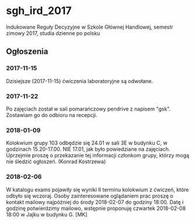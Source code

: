 # sgh_ird_2017
Indukowane Reguły Decyzyjne w Szkole Głównej Handlowej, semestr zimowy 2017, studia dzienne po polsku

## Ogłoszenia

### 2017-11-15
Dzisiejsze (2017-11-15) ćwiczenia laboratoryjne są odwołane.

### 2017-11-22
Po zajęciach został w sali pomarańczowy pendrive z napisem "gsk". Zostawiam go do odbioru na recepcji.

### 2018-01-09
Kolokwium grupy 103 odbędzie się 24.01 w sali 3E w budynku C, w godzinach 15.20-17.00. NIE 17.01, jak było powiedziane na zajęciach. Uprzejmie proszę o przekazanie tej informacji członkom grupy, którzy mogą nie śledzić ogłoszeń. (Konrad Kostrzewa)

### 2018-02-06
W katalogu exams pojawiły się wyniki II terminu kolokwium z ćwiczeń, które odbyło się wczoraj. Osoby zainteresowane oglądaniem prac proszę o kontakt mailowy najpóźniej do środy 2018-02-07 do godziny 18:00. Datę i godzinę potwierdzimy mailowo, wstępnie proponuję czwartek 2018-02-08 18:00 w Jajku w budynku G. [MK]
